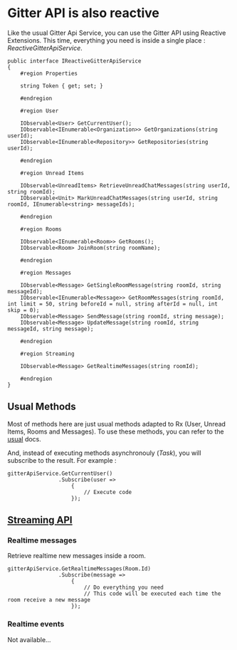 # Gitter API is also reactive

Like the usual Gitter Api Service, you can use the Gitter API using Reactive Extensions. This time, everything you need is inside a single place : *ReactiveGitterApiService*.

```
public interface IReactiveGitterApiService
{
	#region Properties

    string Token { get; set; }

    #endregion

    #region User

    IObservable<User> GetCurrentUser();
    IObservable<IEnumerable<Organization>> GetOrganizations(string userId);
    IObservable<IEnumerable<Repository>> GetRepositories(string userId);

    #endregion

    #region Unread Items

    IObservable<UnreadItems> RetrieveUnreadChatMessages(string userId, string roomId);
    IObservable<Unit> MarkUnreadChatMessages(string userId, string roomId, IEnumerable<string> messageIds);

    #endregion

    #region Rooms

    IObservable<IEnumerable<Room>> GetRooms();
    IObservable<Room> JoinRoom(string roomName);

    #endregion

    #region Messages

    IObservable<Message> GetSingleRoomMessage(string roomId, string messageId);
    IObservable<IEnumerable<Message>> GetRoomMessages(string roomId, int limit = 50, string beforeId = null, string afterId = null, int skip = 0);
    IObservable<Message> SendMessage(string roomId, string message);
    IObservable<Message> UpdateMessage(string roomId, string messageId, string message);

    #endregion

    #region Streaming

    IObservable<Message> GetRealtimeMessages(string roomId);

    #endregion
}
```

## Usual Methods

Most of methods here are just usual methods adapted to Rx (User, Unread Items, Rooms and Messages). To use these methods, you can refer to the [usual](/docs/usual.md) docs.

And, instead of executing methods asynchronouly (*Task*), you will subscribe to the result. For example :

```
gitterApiService.GetCurrentUser()
				.Subscribe(user =>
					{
						// Execute code
					});
```

## [Streaming API](https://developer.gitter.im/docs/streaming-api)

### Realtime messages

Retrieve realtime new messages inside a room.

```
gitterApiService.GetRealtimeMessages(Room.Id)
                .Subscribe(message => 
					{
						// Do everything you need
						// This code will be executed each time the room receive a new message
					});
```

### Realtime events

Not available...